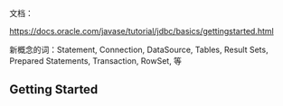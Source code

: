 文档：

https://docs.oracle.com/javase/tutorial/jdbc/basics/gettingstarted.html

新概念的词：Statement, Connection, DataSource, Tables, Result Sets, Prepared Statements, Transaction, RowSet, 等

## Getting Started

